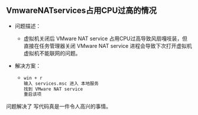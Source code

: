 ## VmwareNATservices占用CPU过高的情况

- 问题描述：

  - 虚拟机关闭后 VMware NAT service 占用CPU过高导致风扇嘎吱装，但直接在任务管理器关闭 VMware NAT service 进程会导致下次打开虚拟机虚拟机不能联网的问题。

- 解决方案：

  - ```bash
    win + r
    输入 services.msc 进入 本地服务
    找到 VMware NAT service 
    重启该项
    ```

问题解决了 写代码真是一件令人高兴的事情。